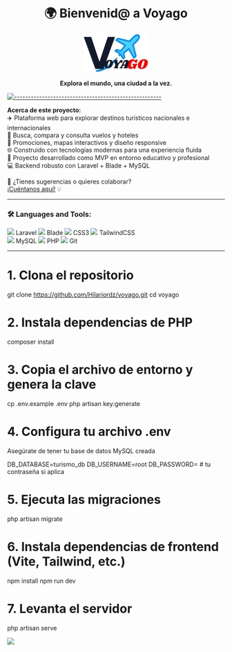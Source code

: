 <h1 align="center">🌍 Bienvenid@ a Voyago</h1>

<p align="center">
  <img src="assets/Voyago.png" alt="Logo de Voyago" width="150">
</p>

<p align="center"><b>Explora el mundo, una ciudad a la vez.</b></p>

[![-----------------------------------------------------](https://raw.githubusercontent.com/andreasbm/readme/master/assets/lines/aqua.png)](#)

<b>Acerca de este proyecto:</b><br/>
:airplane: Plataforma web para explorar destinos turísticos nacionales e internacionales<br/>
:triangular_flag_on_post: Busca, compara y consulta vuelos y hoteles<br/>
:star2: Promociones, mapas interactivos y diseño responsive<br/>
:globe_with_meridians: Construido con tecnologías modernas para una experiencia fluida<br/>
:wrench: Proyecto desarrollado como MVP en entorno educativo y profesional<br/>
:computer: Backend robusto con Laravel + Blade + MySQL<br/>

:speech_balloon: ¿Tienes sugerencias o quieres colaborar?  
<a href="https://github.com/TU_USUARIO/voyago/issues/new?assignees=&labels=idea&template=feature_request.md&title=[Idea]+">¡Cuéntanos aquí!</a> 💡

---

### 🛠 **Languages and Tools:**

<code><img height="20" src="https://img.icons8.com/nolan/96/laravel.png" /></code> Laravel
<code><img height="20" src="https://img.icons8.com/ios-filled/50/000000/source-code.png" /></code> Blade
<code><img height="20" src="https://img.icons8.com/color/96/css3.png" /></code> CSS3
<code><img height="20" src="https://img.icons8.com/color/96/tailwindcss.png" /></code> TailwindCSS  
<code><img height="20" src="https://img.icons8.com/nolan/96/sql.png" /></code> MySQL
<code><img height="20" src="https://img.icons8.com/offices/30/php-logo.png" /></code> PHP
<code><img height="20" src="https://img.icons8.com/nolan/96/git.png" /></code> Git

---
# 1. Clona el repositorio
git clone https://github.com/Hilariordz/voyago.git
cd voyago

# 2. Instala dependencias de PHP
composer install

# 3. Copia el archivo de entorno y genera la clave
cp .env.example .env
php artisan key:generate

# 4. Configura tu archivo .env
Asegúrate de tener tu base de datos MySQL creada

DB_DATABASE=turismo_db
DB_USERNAME=root
DB_PASSWORD=  # tu contraseña si aplica

# 5. Ejecuta las migraciones
php artisan migrate

# 6. Instala dependencias de frontend (Vite, Tailwind, etc.)
npm install
npm run dev

# 7. Levanta el servidor
php artisan serve



  <img src="https://media.giphy.com/media/jpVnC65DmYeyRL4LHS/giphy.gif" width="20%">
